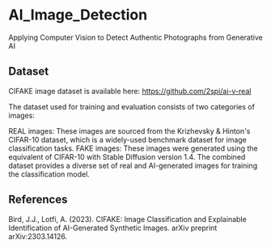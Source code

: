 # AI_Image_Detection
Applying Computer Vision to Detect Authentic Photographs from Generative AI

## Dataset

CIFAKE image dataset is available here: https://github.com/2spi/ai-v-real

The dataset used for training and evaluation consists of two categories of images:

REAL images: These images are sourced from the Krizhevsky & Hinton's CIFAR-10 dataset, which is a widely-used benchmark dataset for image classification tasks.
FAKE images: These images were generated using the equivalent of CIFAR-10 with Stable Diffusion version 1.4.
The combined dataset provides a diverse set of real and AI-generated images for training the classification model.

## References

Bird, J.J., Lotfi, A. (2023). CIFAKE: Image Classification and Explainable Identification of AI-Generated Synthetic Images. arXiv preprint arXiv:2303.14126.
